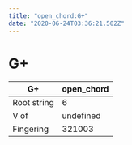 ```yaml
---
title: "open_chord:G+"
date: "2020-06-24T03:36:21.502Z"
---
```


# G+
G+ | open_chord
--- | ---
Root string | 6
V of | undefined
Fingering | 321003
